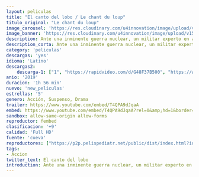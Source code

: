 ```yaml
---
layout: peliculas
title: "El canto del lobo / Le chant du loup"
titulo_original: "Le chant du loup"
image_carousel: 'https://res.cloudinary.com/u4innovation/image/upload/v1561092486/CANTO-LOBO-POSTR-min_ovlgni.jpg'
image_banner: 'https://res.cloudinary.com/u4innovation/image/upload/v1561092487/CANTO-LOBO-BANNER-min_qf0frr.jpg'
description: Ante una inminente guerra nuclear, un militar experto en acústica submarina debe demostrar con la ayuda de su oído, que las cosas no son como parecen ni como suenan.
description_corta: Ante una inminente guerra nuclear, un militar experto en acústica submarina debe demostrar con la ayuda de su oído, que las cosas no son como parecen ni como suenan.
category: 'peliculas'
descargas: 'yes'
idioma: 'Latino'
descargas2:
    descarga-1: ["1", "https://rapidvideo.com/d/G48F37B500", "https://www.google.com/s2/favicons?domain=openload.co","OpenLoad","https://res.cloudinary.com/imbriitneysam/image/upload/v1541473684/mexico.png", "Latino", "Full HD"]
anio: '2019'
duracion: '1h 56 min'
nuevo: 'new_peliculas'
estrellas: '5'
genero: Acción, Suspenso, Drama
trailer: https://www.youtube.com/embed/T4QPA9dJqaA
embed: https://www.youtube.com/embed/T4QPA9dJqaA?rel=0&amp;hd=1&border=0&wmode=opaque&enablejsapi=1&modestbranding=1&controls=1&showinfo=1
sandbox: allow-same-origin allow-forms
reproductor: fembed
clasificacion: '+9'
calidad: 'Full HD'
fuente: 'cueva'
reproductores: ["https://p2p.pelispediatr.net/public/dist/index.html?id=b0e4e83237071f12bc674c583535afbe","https://player.openplay.vip/player.php?id=OTc2NA","https://tutumeme.net/embed/player.php?u=bXQ3ajJOaW1wcFRGcEs2VW5XRGExTlRPMytmUnc3bHVwcWhoenVIUjI5SHF5TlNwc0taaG1jN2gwZHZSNTlIRHVhV2tZWitkNUtDVDNOL1ZvYW1rYjJwb21xQT0"]
tags:
- Accion
twitter_text: El canto del lobo
introduction: Ante una inminente guerra nuclear, un militar experto en acústica submarina debe demostrar con la ayuda de su oído, que las cosas no son como parecen ni como suenan.
---
```












